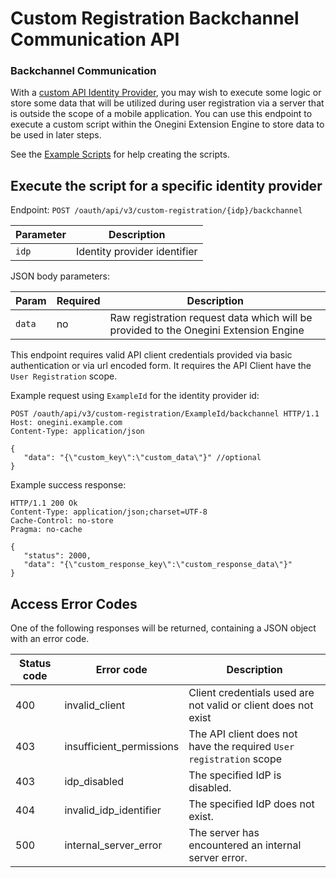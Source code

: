 # Custom Registration Backchannel Communication API

### Backchannel Communication

With a [custom API Identity Provider](../topics/custom-registration/index.md), you may wish to execute some logic or store some data that will be utilized 
during user registration via a server that is outside the scope of a mobile application. You can use this endpoint to execute a custom script within the
Onegini Extension Engine to store data to be used in later steps.

See the [Example Scripts](../topics/custom-registration/custom-api-example.md) for help creating the scripts.

## Execute the script for a specific identity provider

Endpoint: `POST /oauth/api/v3/custom-registration/{idp}/backchannel`

| Parameter | Description                  |
|-----------|------------------------------|
| `idp`     | Identity provider identifier |

JSON body parameters:

| Param            | Required   | Description                                                                  
|------------------|------------|-----------------------------------------------------------------------------
| `data`           | no         | Raw registration request data which will be provided to the Onegini Extension Engine 

This endpoint requires valid API client credentials provided via basic authentication or via url encoded form.
It requires the API Client have the `User Registration` scope.

Example request using `ExampleId` for the identity provider id:
```http
POST /oauth/api/v3/custom-registration/ExampleId/backchannel HTTP/1.1
Host: onegini.example.com
Content-Type: application/json

{
   "data": "{\"custom_key\":\"custom_data\"}" //optional
}
```

Example success response:
```http
HTTP/1.1 200 Ok
Content-Type: application/json;charset=UTF-8
Cache-Control: no-store
Pragma: no-cache

{
   "status": 2000,
   "data": "{\"custom_response_key\":\"custom_response_data\"}"
}
```

## Access Error Codes

One of the following responses will be returned, containing a JSON object with an error code.

| Status code | Error code                       | Description 
|-------------|----------------------------------|-------------------------------------------------------------------------------------
| 400         | invalid_client                   | Client credentials used are not valid or client does not exist
| 403         | insufficient_permissions         | The API client does not have the required `User registration` scope
| 403         | idp_disabled                     | The specified IdP is disabled.
| 404         | invalid_idp_identifier           | The specified IdP does not exist.
| 500         | internal_server_error            | The server has encountered an internal server error.



